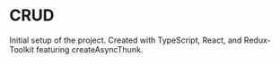 # CRUD

Initial setup of the project.  Created with TypeScript, React, and Redux-Toolkit featuring createAsyncThunk.




